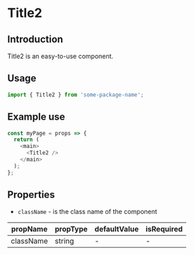 # Title2

<!-- STORY -->

## Introduction

Title2 is an easy-to-use component.

## Usage

```javascript
import { Title2 } from 'some-package-name';
```

## Example use

```javascript
const myPage = props => {
  return (
    <main>
      <Title2 />
    </main>
  );
};
```

## Properties

- `className` - is the class name of the component

| propName  | propType | defaultValue | isRequired |
| --------- | -------- | ------------ | ---------- |
| className | string   | -            | -          |
